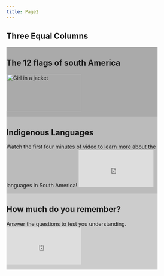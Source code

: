 ```yaml
---
title: Page2
---
```

<!DOCTYPE html>
<html>
<head>
<meta name="viewport" content="width=device-width, initial-scale=1">
<style>
* {
  box-sizing: border-box;
}

/* Create three equal columns that floats next to each other */
.column {
  float: left;
  width: 33.33%;
  padding: 10px;
  height: 300px; /* Should be removed. Only for demonstration */
}

/* Clear floats after the columns */
.row:after {
  content: "";
  display: table;
  clear: both;
}
</style>
</head>
<body>

<h2>Three Equal Columns</h2>

<div class="row">
  <div class="column" style="background-color:#aaa;">
    <h2>The 12 flags of south America</h2>
    <p><img src="https://upload.wikimedia.org/wikipedia/commons/b/b1/SouthAmericaFlags.jpg"  alt="Girl in a jacket" width="200" height="100"></p>
  </div>
  <div class="column" style="background-color:#bbb;">
    <h2>Indigenous Languages</h2>
    <p>Watch the first four minutes of video to learn more about the languages in South America!
  <iframe width="200" height="100" src="https://www.youtube.com/embed/US-sSO0Pc3Q" title="YouTube video player" frameborder="0" allow="accelerometer; autoplay; clipboard-write; encrypted-media; gyroscope; picture-in-picture" allowfullscreen></iframe></p>
  </div>
  <div class="column" style="background-color:#ccc;">
    <h2>How much do you remember?</h2>
    <p>Answer the questions to test you understanding.
<iframe src="https://h5p.org/h5p/embed/1235829" width="200" height="100" frameborder="0" allowfullscreen="allowfullscreen" allow="geolocation *; microphone *; camera *; midi *; encrypted-media *" title="Example Content - Single Choice Set"></iframe><script src="https://h5p.org/sites/all/modules/h5p/library/js/h5p-resizer.js" charset="UTF-8"></script></p>
  </div>
</div>

</body>
</html>
